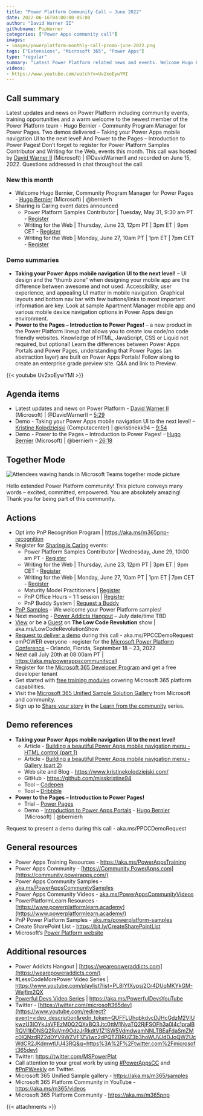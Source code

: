 ```yaml
---
title: "Power Platform Community Call – June 2022"
date: 2022-06-16T04:00:00-05:00
author: "David Warner II"
githubname: PopWarner
categories: ["Power Apps community call"]
images:
- images/powerplatform-monthly-call-promo-june-2022.png
tags: ["Extensions", "Microsoft 365", "Power Apps"]
type: "regular"
summary: "Latest Power Platform related news and events. Welcome Hugo Bernier - Community Program Manager for Power Pages. Two brilliant demos delivered – Taking your Power Apps mobile navigation UI to the next level! And Power to the Pages – Introduction to Power Pages!"
videos:
- https://www.youtube.com/watch?v=Uv2xoEywYMI
---
```


## Call summary

Latest updates and news on Power Platform including community events, training opportunities and a warm welcome to the newest member of the Power Platform team - Hugo Bernier - Community Program Manager for Power Pages. Two demos delivered – Taking your Power Apps mobile navigation UI to the next level! And Power to the Pages – Introduction to Power Pages! Don’t forget to register for Power Platform Samples Contributor and Writing for the Web, events this month. This call was hosted by [David Warner II](http://twitter.com/DavidWarnerII) (Microsoft) \| @DavidWarnerII and recorded on June 15, 2022. Questions addressed in chat throughout the call.

### New this month

* Welcome Hugo Bernier, Community Program Manager for Power Pages - [Hugo Bernier](http://twitter.com/bernierh) (Microsoft) \| @bernierh
* Sharing is Caring event dates announced
    * Power Platform Samples Contributor \| Tuesday, May 31, 9:30 am PT - [Register](https://forms.microsoft.com/pages/responsepage.aspx?id=KtIy2vgLW0SOgZbwvQuRaXDXyCl9DkBHq4A2OG7uLpdUN09VTVU2QzRLNE0yVERQMklHSDBMUTJGWC4u)
    * Writing for the Web \| Thursday, June 23, 12pm PT \| 3pm ET \| 9pm CET - [Register](https://forms.microsoft.com/pages/responsepage.aspx?id=KtIy2vgLW0SOgZbwvQuRaXDXyCl9DkBHq4A2OG7uLpdUQkYwOVhZTkg3Rk9TVUI3NlA4R0Y0RTFSTy4u)
    * Writing for the Web \| Monday, June 27, 10am PT \| 1pm ET \| 7pm CET - [Register](https://forms.microsoft.com/pages/responsepage.aspx?id=KtIy2vgLW0SOgZbwvQuRaXDXyCl9DkBHq4A2OG7uLpdUQkYwOVhZTkg3Rk9TVUI3NlA4R0Y0RTFSTy4u)

### Demo summaries

* **Taking your Power Apps mobile navigation UI to the next level!** – UI design and the “thumb zone” when designing your mobile app are the difference between awesome and not used. Accessibility, user experience, and appealing UI matter in mobile navigation. Graphical layouts and bottom nav bar with few buttons/links to most important information are key. Look at sample Apartment Manager mobile app and various mobile device navigation options in Power Apps design environment.
* **Power to the Pages – Introduction to Power Pages!** – a new product in the Power Platform lineup that allows you to create low code/no code friendly websites. Knowledge of HTML, JavaScript, CSS or Liquid not required, but optional! Learn the differences between Power Apps Portals and Power Pages, understanding that Power Pages (an abstraction layer) are built on Power Apps Portals! Follow along to create an enterprise grade preview site. Q&A and link to Preview.

{{< youtube Uv2xoEywYMI >}}

## Agenda items

* Latest updates and news on Power Platform - [David Warner II](http://twitter.com/DavidWarnerII) (Microsoft) \| @DavidWarnerII – [5:29](https://youtu.be/Uv2xoEywYMI?t=329)
* Demo - Taking your Power Apps mobile navigation UI to the next level! – [Kristine Kolodziejski](https://twitter.com/kristinekk94) (Computacenter) \| @kristinekk94 – [9:54](https://youtu.be/Uv2xoEywYMI?t=594)
* Demo - Power to the Pages – Introduction to Power Pages! – [Hugo Bernier](http://twitter.com/bernierh) (Microsoft) \| @bernierh – [26:18](https://youtu.be/Uv2xoEywYMI?t=1578)

## Together Mode

![Attendees waving hands in Microsoft Teams together mode picture](images/220518-together-mode.gif)

Hello extended Power Platform community! This picture conveys many words – excited, committed, empowered. You are absolutely amazing! Thank you for being part of this community.

## Actions

* Opt into PnP Recognition Program \| <https://aka.ms/m365pnp-recognition>
* Register for [Sharing is Caring](https://pnp.github.io/sharing-is-caring/) events:
    * Power Platform Samples Contributor \| Wednesday, June 29, 10:00 am PT - [Register](https://forms.microsoft.com/pages/responsepage.aspx?id=KtIy2vgLW0SOgZbwvQuRaXDXyCl9DkBHq4A2OG7uLpdUN09VTVU2QzRLNE0yVERQMklHSDBMUTJGWC4u)
    * Writing for the Web \| Thursday, June 23, 12pm PT \| 3pm ET \| 9pm CET - [Register](https://forms.microsoft.com/pages/responsepage.aspx?id=KtIy2vgLW0SOgZbwvQuRaXDXyCl9DkBHq4A2OG7uLpdUQkYwOVhZTkg3Rk9TVUI3NlA4R0Y0RTFSTy4u)
    * Writing for the Web \| Monday, June 27, 10am PT \| 1pm ET \| 7pm CET - [Register](https://forms.microsoft.com/pages/responsepage.aspx?id=KtIy2vgLW0SOgZbwvQuRaXDXyCl9DkBHq4A2OG7uLpdUQkYwOVhZTkg3Rk9TVUI3NlA4R0Y0RTFSTy4u)
    * Maturity Model Practitioners \| [Register](https://aka.ms/mm4m365)
    * PnP Office Hours – 1:1 session \| [Register](https://outlook.office365.com/owa/calendar/PnPSharingisCaring@warner.digital/bookings/)
    * PnP Buddy System \| [Request a Buddy](https://forms.office.com/Pages/ResponsePage.aspx?id=KtIy2vgLW0SOgZbwvQuRaXDXyCl9DkBHq4A2OG7uLpdUMjRRUVg4NElZUUJLTEY1TVVSVDJFRFpLRS4u)
* [PnP Samples](https://aka.ms/powerplatform-samples) - We welcome your Power Platform samples!
* Next meeting - [Power Addicts Hangout](https://wearepoweraddicts.com) – July date/time TBD
* [View](https://aka.ms/LowCodeRevolutionShow) or be a [Guest](https://aka.ms/LowCodeRevolutionGuest) on **The Low Code Revolution** show \| aka.ms/LowCodeRevolutionShow
* [Request to deliver a demo](https://customervoice.microsoft.com/Pages/ResponsePage.aspx?id=v4j5cvGGr0GRqy180BHbR02h_1H9_XFFp4etSzu5JxFUN0JZTFNDSDRJVVJGTkxHVzcxRDJWM01RWi4u) during this call - aka.ms/PPCCDemoRequest
* emPOWER everyone - register for the [Microsoft Power Platform Conference](https://powerplatformconf.com/#!/) – Orlando, Florida, September 18 – 23, 2022
* Next call July 20th at 08:00am PT \| <https://aka.ms/powerappscommunitycall>
* Register for the [Microsoft 365 Developer Program](https://aka.ms/m365/devprogram) and get a free developer tenant
* Get started with [free training modules](https://aka.ms/m365/dev/learn) covering Microsoft 365 platform capabilities.
* Visit the [Microsoft 365 Unified Sample Solution Gallery](https://adoption.microsoft.com/sample-solution-gallery) from Microsoft and community.
* Sign up to [Share your story](https://aka.ms/share-your-story) in the [Learn from the community](https://aka.ms/LearnFromTheCommunity/ThisWeek) series.

## Demo references

* **Taking your Power Apps mobile navigation UI to the next level!**
    * Article - [Building a beautiful Power Apps mobile navigation menu - HTML control (part 1)](https://www.kristinekolodziejski.com/blog/building-a-beautiful-power-apps-mobile-navigation-menu-html-controlpart-1)
    * Article - [Building a beautiful Power Apps mobile navigation menu - Gallery (part 2)](https://www.kristinekolodziejski.com/blog/building-a-beautiful-power-apps-mobile-navigation-menu-gallery-part-2)
    * Web site and Blog - <https://www.kristinekolodziejski.com/>
    * GitHub - <https://github.com/misskristine94>
    * Tool – [Codepen](https://codepen.io/)
    * Tool – [Dribbble](https://dribbble.com)
* **Power to the Pages – Introduction to Power Pages!**
    * Trial – [Power Pages](https://powerpages.microsoft.com)
    * Demo - [Introduction to Power Apps Portals](https://youtu.be/_yJ4V5145z8) - [Hugo Bernier](http://twitter.com/bernierh) (Microsoft) \| @bernierh

Request to present a demo during this call - aka.ms/PPCCDemoRequest

## General resources

* Power Apps Training Resources - <https://aka.ms/PowerAppsTraining>
* Power Apps Community -
    [https://Community.PowerApps.com](https://community.powerapps.com/)
* Power Apps Community Samples -
    [aka.ms/PowerAppsCommunitySamples](https://aka.ms/PowerAppsCommunitySamples)
* Power Apps Community Videos -
    [aka.ms/PowerAppsCommunityVideos](https://aka.ms/PowerAppsCommunityVideos)
* PowerPlatformLearn Resources -
    [https://www.powerplatformlearn.academy](https://www.powerplatformlearn.academy/)
* PnP Power Platform Samples -
    [aks.ms/powerplatform-samples](https://www.aks.ms/powerplatform-samples)
* Create SharePoint List - <https://bit.ly/CreateSharePointList>
* Microsoft’s [Power Platform website](https://powerplatform.microsoft.com/)

## Additional resources

* Power Addicts Hangout \|
    [https://wearepoweraddicts.com](https://wearepoweraddicts.com/)
* \#LessCodeMorePower Video Series \|
    <https://www.youtube.com/playlist?list=PL8IYfXypsj2Cr4DUqMKYkGM-Wejfim2QX>
* [Powerful Devs Video Series](https://aka.ms/PowerfulDevsYouTube) \|
    <https://aka.ms/PowerfulDevsYouTube>
* Twitter -
    [https://twitter.com/microsoft365dev](https://www.youtube.com/redirect?event=video_description&redir_token=QUFFLUhqbkdvcDJHcGdzM2VIUkwzU3lOYkJaVFEzM0Q2QXxBQ3Jtc0ttM1NyaTQ2RjFSOFh3a0l4c1pralBRQVI1bDNSQ2RaVm9OdzJrRkdtV1Z1SW5VdmdwamNNLTBEaFdaSmZMc0lQNzdRZ2dDYV9WZVF1ZVIwc2dPQTZBRUZ3b3hoWUVJdDJoQWZUcWdCR2JKdmwtUU43RQ&q=https%3A%2F%2Ftwitter.com%2Fmicrosoft365dev)​
* Twitter: <https://twitter.com/MSPowerPlat>
* Call attention to your great work by using
    [\#PowerAppsCC](https://twitter.com/hashtag/PowerAppsCC?src=hashtag_click)
    and [\#PnPWeekly](https://twitter.com/hashtag/PnPWeekly?src=hashtag_click)
    on Twitter.
* Microsoft 365 Unified Sample gallery - <https://aka.ms/m365/samples>
* Microsoft 365 Platform Community in YouTube - <https://aka.ms/m365/videos>
* Microsoft 365 Platform Community - <https://aka.ms/m365pnp>

{{< attachments >}}

